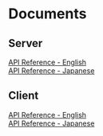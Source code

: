 # Documents
## Server
[API Reference - English](https://nattyan-tv.github.io/HTTP_db/docs/en-us/server)  
[API Reference - Japanese](https://nattyan-tv.github.io/HTTP_db/docs/ja-jp/server)

## Client
[API Reference - English](https://nattyan-tv.github.io/HTTP_db/docs/en-us/client)  
[API Reference - Japanese](https://nattyan-tv.github.io/HTTP_db/docs/ja-jp/client)

